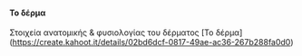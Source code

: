 #### Το δέρμα
Στοιχεία ανατομικής & φυσιολογίας του δέρματος 
[Το δέρμα] (https://create.kahoot.it/details/02bd6dcf-0817-49ae-ac36-267b288fa0d0)
